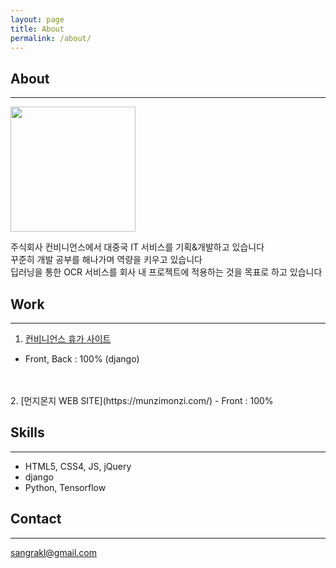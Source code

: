 ```yaml
---
layout: page
title: About
permalink: /about/
---
```


## About
---
<img src="https://avatars3.githubusercontent.com/u/32068207?s=400&u=db50440f48e3f96fe69f18e349d9dcb06b79c420&v=4" width="200px"/>

주식회사 컨비니언스에서 대중국 IT 서비스를 기획&개발하고 있습니다  
꾸준히 개발 공부를 해나가며 역량을 키우고 있습니다  
딥러닝을 통한 OCR 서비스를 회사 내 프로젝트에 적용하는 것을 목표로 하고 있습니다


## Work
---
1. [컨비니언스 휴가 사이트](http://rockyleekr.com:8000)
- Front, Back : 100% (django)
<br>
<br>
2. [먼지몬지 WEB SITE](https://munzimonzi.com/)
- Front : 100%


## Skills
---
- HTML5, CSS4, JS, jQuery
- django
- Python, Tensorflow


## Contact
---
[sangrakl@gmail.com](mailto:sangrakl@gmail.com)
